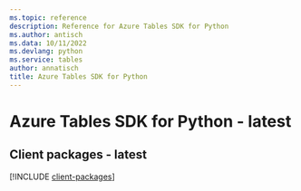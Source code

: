 ```yaml
---
ms.topic: reference
description: Reference for Azure Tables SDK for Python
ms.author: antisch
ms.data: 10/11/2022
ms.devlang: python
ms.service: tables
author: annatisch
title: Azure Tables SDK for Python
---
```

# Azure Tables SDK for Python - latest

## Client packages - latest
[!INCLUDE [client-packages](tables-client-index.md)]